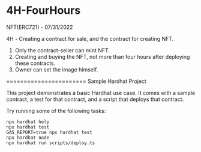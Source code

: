 # 4H-FourHours
NFT(ERC721) - 07/31/2022

4H - Сreating a contract for sale, and the contract for creating NFT.

1) Only the contract-seller can mint NFT.
2) Creating and buying the NFT, not more than four hours after deploying these contracts.
3) Owner can set the image himself.

=======================
Sample Hardhat Project

This project demonstrates a basic Hardhat use case. It comes with a sample contract, a test for that contract, and a script that deploys that contract.

Try running some of the following tasks:

```shell
npx hardhat help
npx hardhat test
GAS_REPORT=true npx hardhat test
npx hardhat node
npx hardhat run scripts/deploy.ts
```
